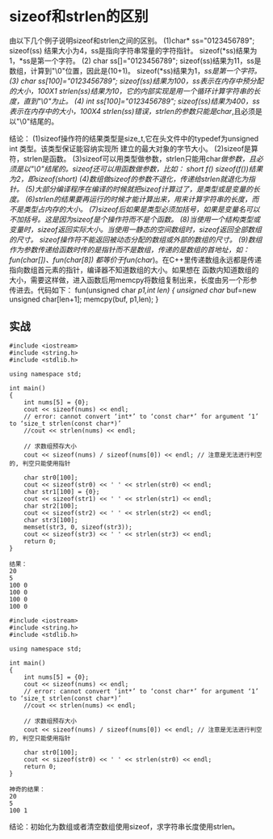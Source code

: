 # sizeof和strlen的区别

由以下几个例子说明sizeof和strlen之间的区别。
(1)char* ss="0123456789";
sizeof(ss) 结果大小为4，ss是指向字符串常量的字符指针。
sizeof(*ss)结果为1，*ss是第一个字符。
(2)
char ss[]="0123456789";
sizeof(ss)结果为11，ss是数组，计算到"\0"位置，因此是(10+1)。
sizeof(*ss)结果为1，*ss是第一个字符。
(3)
char ss[100]="0123456789";
sizeof(ss)结果为100，ss表示在内存中预分配的大小，100X1
strlen(ss)结果为10，它的内部实现是用一个循环计算字符串的长度，直到"\0"为止。
(4)
int ss[100]="0123456789";
sizeof(ss)结果为400，ss表示在内存中的大小，100X4
strlen(ss)错误，strlen的参数只能是char*,且必须是以"\0"结尾的。


结论：
    (1)sizeof操作符的结果类型是size_t,它在头文件中的typedef为unsigned int 类型。该类型保证能容纳实现所
     建立的最大对象的字节大小。
    (2)sizeof是算符，strlen是函数。
    (3)sizeof可以用类型做参数，strlen只能用char*做参数，且必须是以"\0"结尾的。sizeof还可以用函数做参数，比如：
            short f()    sizeof(f())结果为2，即sizeof(short)
    (4)数组做sizeof的参数不退化，传递给strlen就退化为指针。
    (5)大部分编译程序在编译的时候就把sizeof计算过了，是类型或是变量的长度。
    (6)strlen的结果要再运行的时候才能计算出来，用来计算字符串的长度，而不是类型占内存的大小。
    (7)sizeof后如果是类型必须加括号，如果是变量名可以不加括号。这是因为sizeof是个操作符而不是个函数。
    (8)当使用一个结构类型或变量时，sizeof返回实际大小。当使用一静态的空间数组时，sizeof返回全部数组的尺寸。
       sizeof操作符不能返回被动态分配的数组或外部的数组的尺寸。
    (9)数组作为参数传递给函数时传的是指针而不是数组，传递的是数组的首地址，如：fun(char[])、fun(char[8])
      都等价于fun(char*)。在C++里传递数组永远都是传递指向数组首元素的指针，编译器不知道数组的大小。如果想在
    函数内知道数组的大小，需要这样做，进入函数后用memcpy将数组复制出来，长度由另一个形参传进去。代码如下：
    fun(unsigned char *p1,int len)
    {
        unsigned char* buf=new unsigned char[len+1];
        memcpy(buf, p1,len);
    }

## 实战
```
#include <iostream>
#include <string.h>
#include <stdlib.h>

using namespace std;

int main()
{
    int nums[5] = {0};
    cout << sizeof(nums) << endl;
    // error: cannot convert ‘int*’ to ‘const char*’ for argument ‘1’ to ‘size_t strlen(const char*)’
    //cout << strlen(nums) << endl;

    // 求数组预存大小
    cout << sizeof(nums) / sizeof(nums[0]) << endl; // 注意是无法进行判空的, 判空只能使用指针

    char str0[100];
    cout << sizeof(str0) << ' ' << strlen(str0) << endl;
    char str1[100] = {0};
    cout << sizeof(str1) << ' ' << strlen(str1) << endl;
    char str2[100];
    cout << sizeof(str2) << ' ' << strlen(str2) << endl;
    char str3[100];
    memset(str3, 0, sizeof(str3));
    cout << sizeof(str3) << ' ' << strlen(str3) << endl;
    return 0;
}

结果：
20
5
100 0
100 0
100 0
100 0
```

```
#include <iostream>
#include <string.h>
#include <stdlib.h>

using namespace std;

int main()
{
    int nums[5] = {0};
    cout << sizeof(nums) << endl;
    // error: cannot convert ‘int*’ to ‘const char*’ for argument ‘1’ to ‘size_t strlen(const char*)’
    //cout << strlen(nums) << endl;

    // 求数组预存大小
    cout << sizeof(nums) / sizeof(nums[0]) << endl; // 注意是无法进行判空的, 判空只能使用指针

    char str0[100];
    cout << sizeof(str0) << ' ' << strlen(str0) << endl;
    return 0;
}

神奇的结果：
20
5
100 1
```

结论：初始化为数组或者清空数组使用sizeof，求字符串长度使用strlen。





